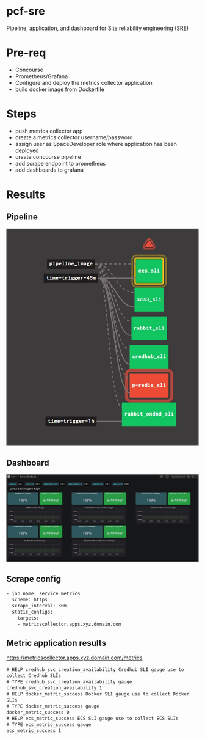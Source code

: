 # pcf-sre
Pipeline, application, and dashboard for Site reliability engineering (SRE)

# Pre-req
- Concourse
- Prometheus/Grafana
- Configure and deploy the metrics collector application
- build docker image from Dockerfile

# Steps
- push metrics collector app
- create a metrics collector username/password
- assign user as SpaceDeveloper role where application has been deployed
- create concourse pipeline
- add scrape endpoint to prometheus
- add dashboards to grafana

# Results
## Pipeline
![](images/pipeline.jpg)

## Dashboard
![](images/dashboard.jpg)

## Scrape config
```
- job_name: service_metrics
  scheme: https
  scrape_interval: 30m
  static_configs:
  - targets:
    - metricscollector.apps.xyz.domain.com
```

## Metric application results
https://metricscollector.apps.xyz.domain.com/metrics
```
# HELP credhub_svc_creation_availability Credhub SLI gauge use to collect Credhub SLIs
# TYPE credhub_svc_creation_availability gauge
credhub_svc_creation_availability 1
# HELP docker_metric_success Docker SLI gauge use to collect Docker SLIs
# TYPE docker_metric_success gauge
docker_metric_success 0
# HELP ecs_metric_success ECS SLI gauge use to collect ECS SLIs
# TYPE ecs_metric_success gauge
ecs_metric_success 1
```